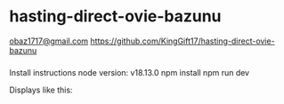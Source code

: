 # hasting-direct-ovie-bazunu

obaz1717@gmail.com
https://github.com/KingGift17/hasting-direct-ovie-bazunu

###

Install instructions
node version: v18.13.0
npm install
npm run dev

Displays like this:
